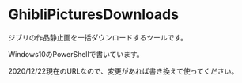 # GhibliPicturesDownloads

ジブリの作品静止画を一括ダウンロードするツールです。

Windows10のPowerShellで書いています。

2020/12/22現在のURLなので、変更があれば書き換えて使ってください。

